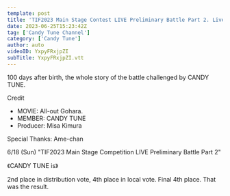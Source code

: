 ```yaml
---
template: post
title: 'TIF2023 Main Stage Contest LIVE Preliminary Battle Part 2. Live at GARDEN Shinkiba FACTORY (2023.6.18) [CANDY TUNE]'
date: 2023-06-25T15:23:42Z
tag: ['Candy Tune Channel']
category: ['Candy Tune']
author: auto 
videoID: YxpyFRxjpZI
subTitle: YxpyFRxjpZI.vtt
---
```

100 days after birth, the whole story of the battle challenged by CANDY TUNE.

Credit

- MOVIE: All-out Gohara.
- MEMBER: CANDY TUNE
- Producer: Misa Kimura

Special Thanks: Ame-chan


6/18 (Sun)
"TIF2023 Main Stage Competition LIVE Preliminary Battle Part 2"

《CANDY TUNE is》

2nd place in distribution vote, 4th place in local vote. Final 4th place. That was the result.
